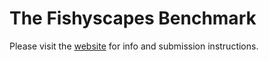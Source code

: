 # The Fishyscapes Benchmark

Please visit the [website](https://fishyscapes.com/) for info and submission instructions.
